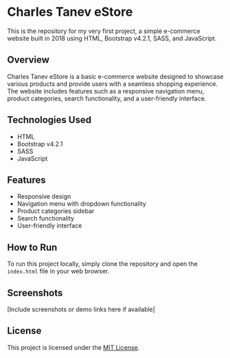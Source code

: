 # Charles Tanev eStore

This is the repository for my very first project, a simple e-commerce website built in 2018 using HTML, Bootstrap v4.2.1, SASS, and JavaScript.

## Overview

Charles Tanev eStore is a basic e-commerce website designed to showcase various products and provide users with a seamless shopping experience. The website includes features such as a responsive navigation menu, product categories, search functionality, and a user-friendly interface.

## Technologies Used

- HTML
- Bootstrap v4.2.1
- SASS
- JavaScript

## Features

- Responsive design
- Navigation menu with dropdown functionality
- Product categories sidebar
- Search functionality
- User-friendly interface

## How to Run

To run this project locally, simply clone the repository and open the `index.html` file in your web browser.

## Screenshots

[Include screenshots or demo links here if available]

## License

This project is licensed under the [MIT License](LICENSE).
